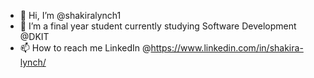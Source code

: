 - 👋 Hi, I’m @shakiralynch1
- 👀 I’m a final year student currently studying Software Development @DKIT
- 📫 How to reach me LinkedIn @https://www.linkedin.com/in/shakira-lynch/

<!---
shakiralynch1/shakiralynch1 is a ✨ special ✨ repository because its `README.md` (this file) appears on your GitHub profile.
You can click the Preview link to take a look at your changes.
--->

